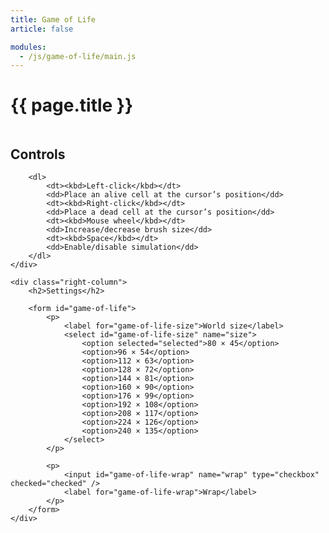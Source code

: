 ```yaml
---
title: Game of Life
article: false

modules:
  - /js/game-of-life/main.js
---
```


# {{ page.title }} #

<canvas class="bordered" id="game-of-life-canvas" tabindex="0"></canvas>

<div class="columns">
	<div class="left-column">
		<h2>Controls</h2>

		<dl>
			<dt><kbd>Left-click</kbd></dt>
			<dd>Place an alive cell at the cursor’s position</dd>
			<dt><kbd>Right-click</kbd></dt>
			<dd>Place a dead cell at the cursor’s position</dd>
			<dt><kbd>Mouse wheel</kbd></dt>
			<dd>Increase/decrease brush size</dd>
			<dt><kbd>Space</kbd></dt>
			<dd>Enable/disable simulation</dd>
		</dl>
	</div>

	<div class="right-column">
		<h2>Settings</h2>

		<form id="game-of-life">
			<p>
				<label for="game-of-life-size">World size</label>
				<select id="game-of-life-size" name="size">
					<option selected="selected">80 × 45</option>
					<option>96 × 54</option>
					<option>112 × 63</option>
					<option>128 × 72</option>
					<option>144 × 81</option>
					<option>160 × 90</option>
					<option>176 × 99</option>
					<option>192 × 108</option>
					<option>208 × 117</option>
					<option>224 × 126</option>
					<option>240 × 135</option>
				</select>
			</p>

			<p>
				<input id="game-of-life-wrap" name="wrap" type="checkbox" checked="checked" />
				<label for="game-of-life-wrap">Wrap</label>
			</p>
		</form>
	</div>
</div>